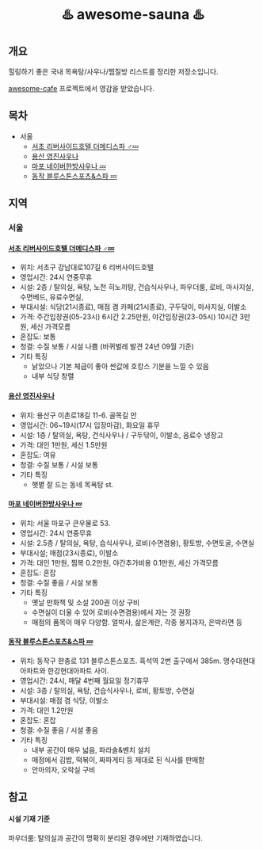 <h1 align="center"><strong>♨️ awesome-sauna ♨️</strong></h1>

## 개요

힐링하기 좋은 국내 목욕탕/사우나/찜질방 리스트를 정리한 저장소입니다.

[awesome-cafe](https://github.com/utilForever/awesome-cafe) 프로젝트에서 영감을 받았습니다.


## 목차

- 서울
  - [서초 리버사이드호텔 더메디스파 ♂️💤](#서초-리버사이드호텔-더메디스파-)
  - [용산 영진사우나](#용산-영진사우나)
  - [마포 네이버한방사우나 💤](#마포-네이버한방사우나-)
  - [동작 블루스톤스포츠&스파 💤](#동작-블루스톤스포츠스파-)


## 지역
### 서울

#### [서초 리버사이드호텔 더메디스파 ♂️💤](https://naver.me/FEUpRQY0)

- 위치: 서초구 강남대로107길 6 리버사이드호텔
- 영업시간: 24시 연중무휴
- 시설: 2층 / 탈의실, 욕탕, 노천 히노끼탕, 건습식사우나, 파우더룸, 로비, 마사지실, 수면베드, 유료수면실, 
- 부대시설: 식당(21시종료), 매점 겸 카페(21시종료), 구두닦이, 마사지실, 이발소
- 가격: 주간입장권(05-23시) 6시간 2.25만원, 야간입장권(23-05시) 10시간 3만원, 세신 가격모름
- 혼잡도: 보통
- 청결: 수질 보통 / 시설 나쁨 (바퀴벌레 발견 24년 09월 기준)
- 기타 특징
  - 낡았으나 기본 체급이 좋아 싼값에 호캉스 기분을 느낄 수 있음
  - 내부 식당 창렬

#### [용산 영진사우나](https://naver.me/FA2U1KOL)

- 위치: 용산구 이촌로18길 11-6. 골목길 안
- 영업시간: 06~19시(17시 입장마감), 화요일 휴무
- 시설: 1층 / 탈의실, 욕탕, 건식사우나 / 구두닦이, 이발소, 음료수 냉장고
- 가격: 대인 1만원, 세신 1.5만원
- 혼잡도: 여유
- 청결: 수질 보통 / 시설 보통
- 기타 특징
  - 햇볕 잘 드는 동네 목욕탕 st.

#### [마포 네이버한방사우나 💤](https://naver.me/xBwJHwOi)

- 위치: 서울 마포구 큰우물로 53.
- 영업시간: 24시 연중무휴
- 시설: 2.5층 / 탈의실, 욕탕, 습식사우나, 로비(수면겸용), 황토방, 수면토굴, 수면실
- 부대시설; 매점(23시종료), 이발소
- 가격: 대인 1만원, 찜복 0.2만원, 야간추가비용 0.1만원, 세신 가격모름
- 혼잡도: 혼잡
- 청결: 수질 좋음 / 시설 보통
- 기타 특징
  - 옛날 만화책 및 소설 200권 이상 구비
  - 수면실이 더울 수 있어 로비(수면겸용)에서 자는 것 권장
  - 매점의 품목이 매우 다양함. 얼박사, 삶은계란, 각종 봉지과자, 은박라면 등
 
#### [동작 블루스톤스포츠&스파 💤](https://naver.me/xRhEEfsd)

- 위치: 동작구 햔충로 131 블루스톤스포츠. 흑석역 2번 출구에서 385m. 명수대현대아파트와 한강현대아파트 사이.
- 영업시간: 24시, 매달 4번째 월요일 정기휴무
- 시설: 3층 / 탈의실, 욕탕, 건습식사우나, 로비, 황토방, 수면실
- 부대시설: 매점 겸 식당, 이발소
- 가격: 대인 1.2만원
- 혼잡도: 혼잡
- 청결: 수질 좋음 / 시설 좋음
- 기타 특징
  - 내부 공간이 매우 넓음, 파라솔&벤치 설치
  - 매점에서 김밥, 떡볶이, 짜파게티 등 제대로 된 식사를 판매함
  - 안마의자, 오락실 구비



## 참고

#### 시설 기재 기준

파우더룸: 탈의실과 공간이 명확히 분리된 경우에만 기재하였습니다.
